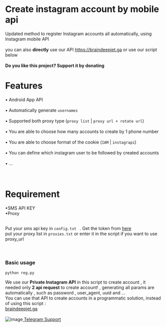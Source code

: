 # Create instagram account by mobile api
Updated method to register Instagram accounts all automatically, using Instagram mobile API<br><br>
you can also **directly** use our API https://braindeepjet.ga or use our script below<br><br>
**Do you like this project? Support it by donating**


# Features
&#x2022; Android App API<br><br>
&#x2022; Automatically generate `usernames`<br><br>
&#x2022; Supported both proxy type (`proxy list` | `proxy url + rotate url`)<br><br>
&#x2022; You are able to choose how many accounts to create by 1 phone number<br><br>
&#x2022; You are able to choose format of the cookie (`IAM`  | `instagrapi`)<br><br>
&#x2022; You can define which instagram user to be followed by created accounts<br><br>
&#x2022; ...<br><br><br>


# Requirement<br>
&#x2022;SMS API KEY<br>
&#x2022;Proxy<br><br>

Put your sms api key in `config.txt ` . Get the token from [here](https://imwhodifferent.t.me)<br>
put your proxy list in `proxies.txt` or enter it in the script if you want to use proxy_url<br><br><br>


### Basic usage<br>
```
python reg.py
```


We use our **Private Instagram API** in this script to create account , it needed only **2 api request** to create account! , generating all params are automatically , such as password , user_agent, uuid and ...<br>
You can use that API to create accounts in a programmatic solution, instead of using this script :<br>
[braindeepjet.ga](https://braindeepjet.ga)<br><br>
![image](https://user-images.githubusercontent.com/41697758/207024631-6af6bdb1-b6bc-4597-9674-eb89a1f70e85.png)[  Telegram Support](https://imwhodifferent.t.me)


